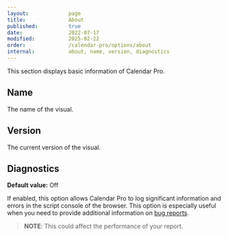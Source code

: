 ```yaml
---
layout:             page
title:              About 
published:          true
date:               2022-07-17
modified:           2025-02-22
order:              /calendar-pro/options/about
internal:           about, name, version, diagnostics
---
```

This section displays basic information of Calendar Pro.

## Name
The name of the visual.

## Version
The current version of the visual.

## Diagnostics
**Default value:** Off

If enabled, this option allows Calendar Pro to log significant information and errors in the script console of the browser. This option is especially useful when you need to provide additional information on [bug reports](../../../issues/support.md#diagnostic-data).
> **NOTE**: This could affect the performance of your report.